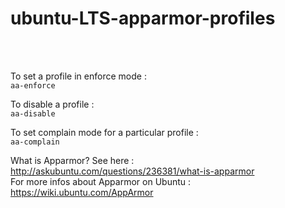 # ubuntu-LTS-apparmor-profiles

<br /><br />
<p>To set a profile in enforce mode :<br />
<code>aa-enforce <profile-name></code>
<p>To disable a profile :<br />
<code>aa-disable <profile-name></code>
<p>To set complain mode for a particular profile :<br />
<code>aa-complain <profile-name></code>
<p>What is Apparmor?  See here : <a href="http://askubuntu.com/questions/236381/what-is-apparmor">http://askubuntu.com/questions/236381/what-is-apparmor</a>
<br />For more infos about Apparmor on Ubuntu : <a href="https://wiki.ubuntu.com/AppArmor">https://wiki.ubuntu.com/AppArmor</a>
